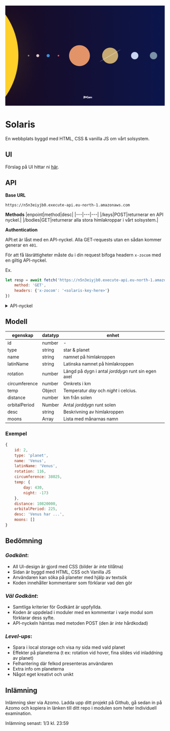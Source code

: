 ![poster](./poster.png)

# Solaris
En webbplats byggd med HTML, CSS & vanilla JS om vårt solsystem.

## UI
Förslag på UI hittar ni [här](https://www.figma.com/file/Snw8n1gba7Mbk6TCLEAB1A/JS-%2F-Solaris?node-id=0%3A1).

## API
**Base URL**
```
https://n5n3eiyjb0.execute-api.eu-north-1.amazonaws.com
```

**Methods**
|enpoint|method|desc|
|---|---|---|
|/keys|POST|returnerar en API nyckel.|
|/bodies|GET|returnerar alla stora himlakroppar i vårt solsystem.|


**Authentication**

API:et är låst med en API-nyckel. Alla GET-requests utan en sådan kommer generar en ```401```. 

För att få läsrättigheter måste du i din request bifoga headern ```x-zocom``` med en giltig API-nyckel. 

Ex. 

```js
let resp = await fetch('https://n5n3eiyjb0.execute-api.eu-north-1.amazonaws.com/bodies', {
    method: 'GET',
    headers: {'x-zocom': '<solaris-key-here>'}
})
```
<details>
  <summary>API-nyckel</summary>

```
solaris-2ngXkR6S02ijFrTP
solaris-edVCa1E6zDZRztaq
solaris-qqO7Lv5Hg29t5hqI
solaris-BHRyCR5Lgznl28Tr
solaris-4wOFSa0vV0WtlFYK
solaris-NKsTcw3OPrMQPoSz
```
</details>

## Modell
|egenskap|datatyp|enhet|
|---|---|---|
|id|number|-|
|type|string|star & planet|
|name|string|namnet på himlakroppen|
|latinName|string|Latinska namnet på himlakroppen|
|rotation|number|Längd på dygn i antal *jorddygn* runt sin egen axel|
|circumference|number|Omkrets i km|
|temp|Object|Temperatur *day* och *night* i celcius.|
|distance|number|km från solen|
|orbitalPeriod|Number|Antal *jorddygn* runt solen|
|desc|string|Beskrivning av himlakroppen|
|moons|Array|Lista med månarnas namn|

### Exempel

```js
{
    id: 2,
    type: 'planet',
    name: 'Venus',
    latinName: 'Venus',
    rotation: 116,
    circumference: 38025,
    temp: {
        day: 430,
        night: -173
    },
    distance: 10820000,
    orbitalPeriod: 225,
    desc: 'Venus har ...',
    moons: []
}
```

## Bedömning

### *Godkänt*: 
+ All UI-design är gjord med CSS (bilder är *inte* tillåtna)
+ Sidan är byggd med HTML, CSS och Vanilla JS
+ Användaren kan söka på planeter med hjälp av textsök
+ Koden innehåller kommentarer som förklarar vad den gör 

### *Väl Godkänt*:
+ Samtliga kriterier för Godkänt är uppfyllda. 
+ Koden är uppdelad i moduler med en kommentar i varje modul som förklarar dess syfte.
+ API-nyckeln hämtas med metoden POST (den är *inte* hårdkodad)

### *Level-ups*:
+ Spara i local storage och visa ny sida med vald planet
+ Effekter på planeterna (t ex: rotation vid hover, fina slides vid inladdning av planet)
+ Felhantering där felkod presenteras användaren
+ Extra info om planeterna
+ Något eget kreativt och unikt


## Inlämning

Inlämning sker via Azomo. Ladda upp ditt projekt på Github, gå sedan in på Azomo och kopiera in länken till ditt repo i modulen som heter Individuell examination. 

Inlämning senast: 1/3 kl. 23:59




